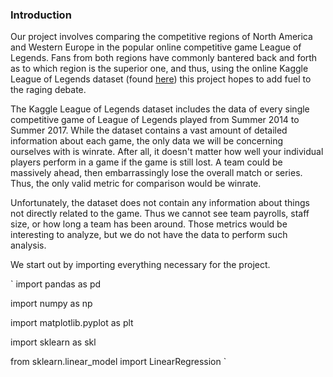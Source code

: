 ### Introduction

Our project involves comparing the competitive regions of North America and Western Europe
in the popular online competitive game League of Legends. Fans from both regions have commonly
bantered back and forth as to which region is the superior one, and thus, using the online
Kaggle League of Legends dataset (found [here](https://www.kaggle.com/chuckephron/leagueoflegends)) this
project hopes to add fuel to the raging debate.

The Kaggle League of Legends dataset includes the data of every single competitive game of League of
Legends played from Summer 2014 to Summer 2017. While the dataset contains a vast amount of detailed
information about each game, the only data we will be concerning ourselves with is winrate. After all,
it doesn't matter how well your individual players perform in a game if the game is still lost. A team could
be massively ahead, then embarrassingly lose the overall match or series. Thus, the only valid metric for
comparison would be winrate.

Unfortunately, the dataset does not contain any information about things not directly related to the game.
Thus we cannot see team payrolls, staff size, or how long a team has been around. Those metrics would be
interesting to analyze, but we do not have the data to perform such analysis.

We start out by importing everything necessary for the project. 


`
import pandas as pd

import numpy as np

import matplotlib.pyplot as plt

import sklearn as skl

from sklearn.linear_model import LinearRegression
`
